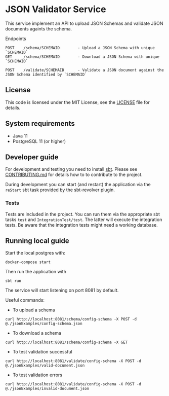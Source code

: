 # JSON Validator Service #

This service implement an API to upload JSON Schemas and validate JSON documents againts the schema.

Endpoints

``` 
POST    /schema/SCHEMAID        - Upload a JSON Schema with unique `SCHEMAID`
GET     /schema/SCHEMAID        - Download a JSON Schema with unique `SCHEMAID`

POST    /validate/SCHEMAID      - Validate a JSON document against the JSON Schema identified by `SCHEMAID`
``` 

## License ##

This code is licensed under the MIT License, see the
[LICENSE](LICENSE) file for details.

## System requirements ##

- Java 11
- PostgreSQL 11 (or higher)

## Developer guide ##

For development and testing you need to install [sbt](http://www.scala-sbt.org/).
Please see [CONTRIBUTING.md](CONTRIBUTING.md) for details how to to contribute
to the project.

During development you can start (and restart) the application via the `reStart`
sbt task provided by the sbt-revolver plugin.

### Tests ###

Tests are included in the project. You can run them via the appropriate sbt tasks
`test` and `IntegrationTest/test`. The latter will execute the integration tests.
Be aware that the integration tests might need a working database.

## Running local guide ##

Start the local postgres with:
```
docker-compose start
```

Then run the application with
```
sbt run
```

The service will start listening on port 8081 by default.

Useful commands:

* To upload a schema
```
curl http://localhost:8081/schema/config-schema -X POST -d @./jsonExamples/config-schema.json
```

* To download a schema
```
curl http://localhost:8081/schema/config-schema -X GET
```

* To test validation successful
```
curl http://localhost:8081/validate/config-schema -X POST -d @./jsonExamples/valid-document.json
```


* To test validation errors
```
curl http://localhost:8081/validate/config-schema -X POST -d @./jsonExamples/invalid-document.json
```





